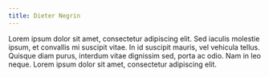 ```yaml
---
title: Dieter Negrin
---
```

Lorem ipsum dolor sit amet, consectetur adipiscing elit. Sed iaculis molestie ipsum, et convallis mi suscipit vitae. In id suscipit mauris, vel vehicula tellus. Quisque diam purus, interdum vitae dignissim sed, porta ac odio. Nam in leo neque. Lorem ipsum dolor sit amet, consectetur adipiscing elit.
